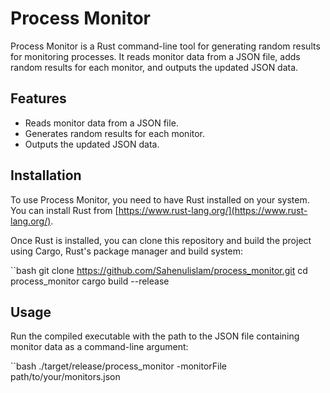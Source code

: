 # Process Monitor

Process Monitor is a Rust command-line tool for generating random results for monitoring processes. It reads monitor data from a JSON file, adds random results for each monitor, and outputs the updated JSON data.

## Features

- Reads monitor data from a JSON file.
- Generates random results for each monitor.
- Outputs the updated JSON data.

## Installation

To use Process Monitor, you need to have Rust installed on your system. You can install Rust from [https://www.rust-lang.org/](https://www.rust-lang.org/).

Once Rust is installed, you can clone this repository and build the project using Cargo, Rust's package manager and build system:

``bash
git clone https://github.com/Sahenulislam/process_monitor.git
cd process_monitor
cargo build --release


## Usage

Run the compiled executable with the path to the JSON file containing monitor data as a command-line argument:

``bash
./target/release/process_monitor -monitorFile path/to/your/monitors.json





